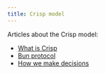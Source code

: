```yaml
---
title: Crisp model          
---
```

Articles about the Crisp model:


* [What is Crisp](http://blog.crisp.se/2010/05/08/henrikkniberg/1273272420000)
* [Bun protocol](docs/bunprotocol.html)
* [How we make decisions](docs/decisions.html)